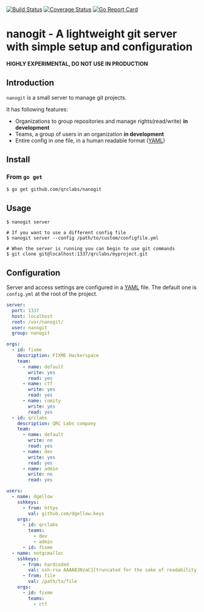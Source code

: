 [![Build Status](https://travis-ci.org/qrclabs/nanogit.svg?branch=master)](https://travis-ci.org/qrclabs/nanogit)
[![Coverage Status](https://coveralls.io/repos/github/qrclabs/nanogit/badge.svg?branch=master)](https://coveralls.io/github/qrclabs/nanogit?branch=master)
[![Go Report Card](https://goreportcard.com/badge/github.com/qrclabs/nanogit)](https://goreportcard.com/report/github.com/qrclabs/nanogit)

# nanogit - A lightweight git server with simple setup and configuration

**HIGHLY EXPERIMENTAL, DO NOT USE IN PRODUCTION**

## Introduction

`nanogit` is a small server to manage git projects.

It has following features:

- Organizations to group repositories and manage rights(read/write) **in development**
- Teams, a group of users in an organization **in development**
- Entire config in one file, in a human readable format ([YAML](https://en.wikipedia.org/wiki/YAML))

## Install

### From `go get`

```
$ go get github.com/qrclabs/nanogit
```

## Usage

```
$ nanogit server

# If you want to use a different config file
$ nanogit server --config /path/to/custom/configfile.yml

# When the server is running you can begin to use git commands
$ git clone git@localhost:1337/qrclabs/myproject.git
```

## Configuration

Server and access settings are configured in a [YAML](https://en.wikipedia.org/wiki/YAML) file. The default one is `config.yml` at the root of the project.

```yaml
server:
  port: 1337
  host: localhost
  root: /var/nanogit/
  user: nanogit
  group: nanogit

orgs:
  - id: fixme
    description: FIXME Hackerspace
    team:
      - name: default
        write: yes
        read: yes
      - name: ctf
        write: yes
        read: yes
      - name: comity
        write: yes
        read: yes
  - id: qrclabs
    description: QRC Labs company
    team:
      - name: default
        write: no
        read: yes
      - name: dev
        write: yes
        read: yes
      - name: admin
        write: no
        read: yes

users:
  - name: dgellow
    sshkeys:
      - from: https
        val: github.com/dgellow.keys
    orgs:
      - id: qrclabs
        teams:
          - dev
          - admin
      - id: fixme
  - name: notgcmalloc
    sshkeys:
      - from: hardcoded
        val: ssh-rsa AAAAB3NzaC1[truncated for the sake of readability]+MWYbwK1Tgx
      - from: file
        val: /path/to/file
    orgs:
      - id: fixme
        teams:
          - ctf

```
